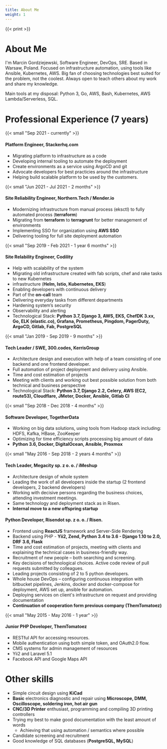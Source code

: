 ```yaml
---
title: About Me
weight: 1
---
```

{{< print >}}
# About Me

I'm Marcin Gordziejewski, Software Engineer, DevOps, SRE. Based in Warsaw, Poland. 
Focused on infrastructure automation, using tools like Ansible, Kubernetes, AWS. 
Big fan of choosing technologies best suited for the problem, not the coolest.
Always open to teach others about my work and share my knowledge.


Main tools at my disposal: Python 3, Go, AWS, Bash, Kubernetes, AWS Lambda/Serverless, SQL. 

# Professional Experience (7 years)

{{< small "Sep 2021 - currently" >}}
#### Platform Engineer, Stackerhq.com
- Migrating platform to infrastructure as a code
- Developing internal tooling to automate the deployment
- Create environments as a service using ArgoCD and git
- Advocate developers for best practicies around the infrastructure
- Helping build scalable platform to be used by the customers. 

{{< small "Jun 2021 - Jul 2021 - 2 months" >}}
#### Site Reliability Engineer, Northern.Tech / Mender.io
- Modernizing infrastructure from manual process (eksctl) to fully automated process (**terraform**)
- Migrating from **terraform** to **terragrunt** for better management of environments
- Implementing SSO for organization using **AWS SSO**
- Delivering tooling for full site deployment automation

{{< small "Sep 2019 - Feb 2021 - 1 year 6 months" >}}
#### Site Relability Engineer, Codility
- Help with scalability of the system
- Migrating old infrastructure created with fab scripts, chef and rake tasks to new Kubernetes
- infrastructure (**Helm, Istio, Kubernetes, EKS**)
- Enabling developers with continuous delivery
- Part of the **on-call** team
- Delivering everyday tasks from different departments
- Hardening system’s security
- Observability and alerting
- Technological Stack: **Python 3.7, Django 3, AWS, EKS, ChefDK 3.xx, Go, ELK (elastic.co),
Grafana, Prometheus, Pingdom, PagerDuty, ArgoCD, Gitlab, Fab, PostgreSQL**

{{< small "Jan 2019 - Sep 2019 - 9 months" >}}
#### Tech Leader / SWE, 300.codes, KerrisGroup
- Architecture design and execution with help of a team consisting of one backend and one
frontend developer.
- Full automation of project deployment and delivery using Ansible.
- Time and cost estimation of projects
- Meeting with clients and working out best possible solution from both technical and
business perspective
- Technological Stack: **Python 3.7, Django 2.2, Celery, AWS (EC2, route53), Cloudflare, JMeter,
Docker, Ansible, Gitlab CI**

{{< small "Sep 2018 - Dec 2018 - 4 months" >}}
#### Software Developer, TogetherData
- Working on big data solutions, using tools from Hadoop stack including: HDFS, Kafka, HBase,
ZooKeeper
- Optimizing for time efficiency scripts processing big amount of data
- **Python 3.6, Docker, DigitalOcean, Ansible, Proxmox**

{{< small "May 2016 - Sep 2018 - 2 years 4 months" >}} 
#### Tech Leader, Megacity sp. z o. o. / iMeshup
- Architecture design of whole system
- Leading the work of all developers inside the startup (2 frontend developers, 2 backend
developers)
- Working with decisive persons regarding the business choices, attending investment
meetings.
- Same technology and deployment stack as in Risen.
- **Internal move to a new offspring startup** 

#### Python Developer, Risendot sp. z o. o. / Risen.
- Frontend using **ReactJS** framework and Server-Side Rendering
- Backend using PHP - **Yii2, Zend, Python 3.4 to 3.6 - Django 1.10 to 2.0, DRF 3.6, Flask**
- Time and cost estimation of projects, meeting with clients and explaining the technical cases in
business-friendly way.
- Recruitment of new people – both searching and screening.
- Key decisions of technological choices. Active code review of pull requests submitted by colleagues.
- Leading projects consisting of 2 to 5 python developers.
- Whole house DevOps – configuring continuous integration with bitbucket pipelines, Jenkins, docker and docker-compose for deployment, AWS set up, ansible for automation.
- Deploying services on client's infrastructure on request and providing documentation
- **Continuation of cooperation form previous company (ThemTomatoez)**

{{< small "May 2015 - May 2016 - 1 year" >}}
#### Junior PHP Developer, ThemTomatoez
- RESTful API for accessing resources.
- Mobile authentication using both simple token, and OAuth2.0 flow.
- CMS systems for admin management of resources
- Yii2 and Laravel 5.1
- Facebook API and Google Maps API

# Other skills
- Simple circuit design using **KiCad**
- **Basic** electronics diagnostic and repair using **Microscope, DMM, Oscilloscope, soldering iron, hot air gun**
- **CNC/3D Printer** enthusiast, programming and compiling 3D printing controllers
- Trying my best to make good documentation with the least amount of words 
  - Achieving that using automation / semantics where possible
- Candidate screening and recruitment
- Good knowledge of SQL databases (**PostgreSQL, MySQL**)